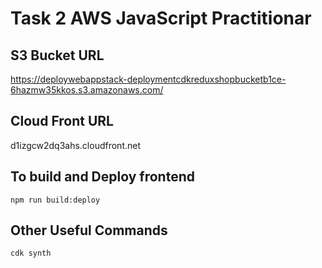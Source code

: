 # Task 2 AWS JavaScript Practitionar

## S3 Bucket URL
https://deploywebappstack-deploymentcdkreduxshopbucketb1ce-6hazmw35kkos.s3.amazonaws.com/

## Cloud Front URL
d1izgcw2dq3ahs.cloudfront.net

## To build and Deploy frontend
`npm run build:deploy`

## Other Useful Commands
`cdk synth`